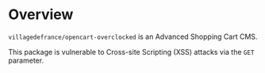# Overview

`villagedefrance/opencart-overclocked` is an Advanced Shopping Cart CMS.

This package is vulnerable to Cross-site Scripting (XSS) attacks via the `GET` parameter.
